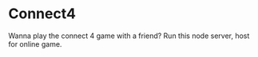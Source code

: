 # Connect4
Wanna play the connect 4 game with a friend? Run this node server, host for online game.
